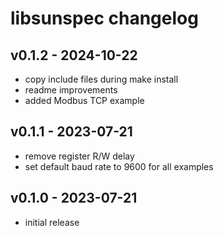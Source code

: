 # libsunspec changelog

## v0.1.2 - 2024-10-22
* copy include files during make install
* readme improvements
* added Modbus TCP example

## v0.1.1 - 2023-07-21
* remove register R/W delay
* set default baud rate to 9600 for all examples

## v0.1.0 - 2023-07-21
* initial release
